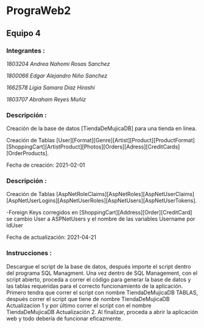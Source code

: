 # PrograWeb2
## Equipo 4

### **Integrantes** :

*1803204 Andrea Nahomi Rosas Sanchez*

*1800066 Edgar Alejandro Niño Sanchez*

*1662578 Ligia Samara Diaz Hirashi*

*1803707 Abraham Reyes Muñiz*


### **Descripción** :

Creación de la base de datos [TiendaDeMujicaDB] para una tienda en linea.

Creación de Tablas [User][Format][Genre][Artist][Product][ProductFormat][ShoppingCart][ArtistProduct][Photos][Orders][Adress][CreditCards][OrderProducts].

Fecha de creación: 2021-02-01

### **Descripción** :
Creación de Tablas [AspNetRoleClaims][AspNetRoles][AspNetUserClaims][AspNetUserLogins][AspNetUserRoles][AspNetUsers][AspNetUserTokens].

-Foreign Keys corregidos en [ShoppingCart][Address][Order][CreditCard] se cambio User a ASPNetUsers y el nombre de las variables Username por IdUser

Fecha de actualización: 2021-04-21


### **Instrucciones** : 
Descargue el script de la base de datos, después importe el script dentro del programa SQL Managment. Una vez dentro de SQL Management, con el script abierto, proceda a correr el código para generar la base de datos y las tablas requeridas para el correcto funcionamiento de la aplicación. Primero tendra que correr el script con nombre TiendaDeMujicaDB TABLAS, después correr el script que tiene de nombre TiendaDeMujicaDB Actualizacion 1 y por último correr el script con el nombre TiendaDeMujicaDB Actualización 2. Al finalizar, proceda a abrir la aplicación web y todo debería de funcionar eficazmente. 



